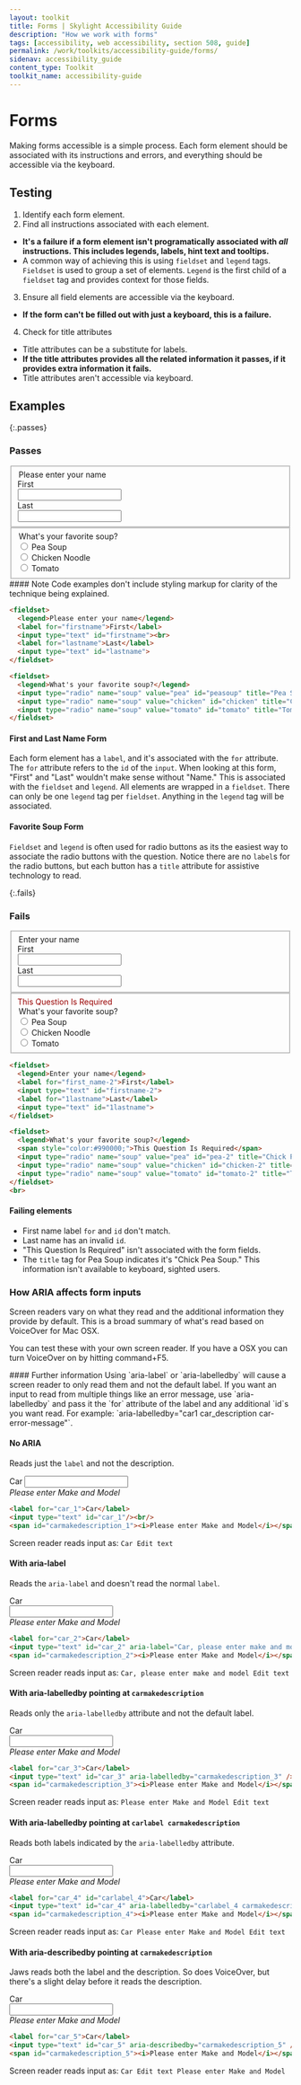 ```yaml
---
layout: toolkit
title: Forms | Skylight Accessibility Guide
description: "How we work with forms"
tags: [accessibility, web accessibility, section 508, guide]
permalink: /work/toolkits/accessibility-guide/forms/
sidenav: accessibility_guide
content_type: Toolkit
toolkit_name: accessibility-guide
---
```


# Forms

Making forms accessible is a simple process. Each form element should be associated with its instructions and errors, and everything should be accessible via the keyboard.

## Testing

1. Identify each form element.
2. Find all instructions associated with each element.
  * **It's a failure if a form element isn't programatically associated with _all_ instructions. This includes legends, labels, hint text and tooltips.**
  * A common way of achieving this is using `fieldset` and `legend` tags. `Fieldset` is used to group a set of elements. `Legend` is the first child of a `fieldset` tag and provides context for those fields.
3. Ensure all field elements are accessible via the keyboard.
  * **If the form can't be filled out with just a keyboard, this is a failure.**
4. Check for title attributes
  * Title attributes can be a substitute for labels.
  * **If the title attributes provides all the related information it passes, if it provides extra information it fails.**
  * Title attributes aren't accessible via keyboard.

## Examples

{:.passes}
### Passes

<div class="example">
  <fieldset class="accessibility-fieldset form-group col-sm-8">
    <div class="row">
      <legend class="accessibility-legendcol-form-label col-sm-12 pt-0">Please enter your name</legend>
    </div>
    <div class="row">
      <div class="col-sm-2">
        <label for="firstname">First</label>
      </div>
      <div class="col-sm-9">  
        <input type="text" id="firstname">
      </div>
    </div>
    <div class="row">
      <div class="col-sm-2">
        <label for="lastname">Last</label>
      </div>
      <div class="col-sm-9">
        <input type="text" id="lastname">
      </div>
    </div>
  </fieldset>

  <fieldset class="accessibility-fieldset form-group col-sm-8">
    <div class="row">
      <legend class="accessibility legend col-form-label col-sm-12 pt-0">What's your favorite soup?</legend>
    </div>
    <div class="row">
      <div class="col-sm-12">
        <div class="row">
          <div class="col-sm-12">
            <input class="" type="radio" name="soup" value="pea" id="peasoup" title="Pea Soup">          
            <label class="" for="peasoup">Pea Soup</label>
            <br>
            <input type="radio" name="soup" value="chicken" id="chicken" title="Chicken Noodle">
            <label for="chicken">Chicken Noodle</label>
            <br>
            <input type="radio" name="soup" value="tomato" id="tomato" title="Tomato">
            <label for="tomato">Tomato</label>
          </div>
        </div>
      </div>
    </div>
  </fieldset>
</div>

<div class="callout--alt" markdown='1'>
#### Note
Code examples don't include styling markup for clarity of the technique being explained.
</div>

```html
<fieldset>
  <legend>Please enter your name</legend>
  <label for="firstname">First</label>
  <input type="text" id="firstname"><br>
  <label for="lastname">Last</label>
  <input type="text" id="lastname">
</fieldset>

<fieldset>
  <legend>What's your favorite soup?</legend>
  <input type="radio" name="soup" value="pea" id="peasoup" title="Pea Soup"><label for="peasoup">Pea Soup</label>
  <input type="radio" name="soup" value="chicken" id="chicken" title="Chicken Noodle"><label for="chicken">Chicken Noodle</label>
  <input type="radio" name="soup" value="tomato" id="tomato" title="Tomato"><label for="tomato">Tomato</label>
</fieldset>
```

#### First and Last Name Form
Each form element has a ```label```, and it's associated with the ```for``` attribute. The ```for``` attribute refers to the ```id``` of the ```input```. When looking at this form, "First" and "Last" wouldn't make sense without "Name." This is associated with the ```fieldset``` and ```legend```. All elements are wrapped in a ```fieldset```. There can only be one ```legend``` tag per ```fieldset```. Anything in the ```legend``` tag will be associated.

#### Favorite Soup Form
```Fieldset``` and ```legend``` is often used for radio buttons as its the easiest way to associate the radio buttons with the question. Notice there are no ```label```s for the radio buttons, but each button has a ```title``` attribute for assistive technology to read.

{:.fails}
### Fails

<div class="example">
  <fieldset class="accessibility-fieldset form-group col-sm-8">
    <div class="row">
      <legend class="accessibility-legend col-form-label col-sm-12 pt-0">Enter your name</legend>
    </div>
    <div class="row">
      <div class="col-sm-2">
        <label for="first_name-2">First</label>
      </div>
      <div class="col-sm-10">
        <input type="text" id="firstname-2">
      </div>
    </div>
    <div class="row">
      <div class="col-sm-2">
        <label for="1lastname">Last</label>
      </div>
      <div class="col-sm-10">
        <input type="text" id="1lastname">
      </div>
    </div>
  </fieldset>

  <fieldset class="accessibility-fieldset form-group col-sm-8">
    <div class="row">
      <div class="col-sm-12">
        <span style="color:#990000;">This Question Is Required</span>
      </div>
    </div>
    <div class="row">
      <legend class="accessibility-legend col-form-label col-sm-12 pt-0">What's your favorite soup?</legend>
    </div>
    <div class="row">
      <div class="col-sm-12">
        <input type="radio" name="soup" value="pea" id="pea-2" title="Chick Pea Soup">
        <label for="pea-2">Pea Soup</label>
        <br>
        <input type="radio" name="soup" value="chicken" id="chicken-2" title="Chicken Noodle">
        <label for="chicken-2">Chicken Noodle</label>
        <br>
        <input type="radio" name="soup" value="tomato" id="tomato-2" title="Tomato">
        <label for="tomato-2">Tomato</label>
      </div>
    </div>
  </fieldset>
</div>

```html
<fieldset>
  <legend>Enter your name</legend>
  <label for="first_name-2">First</label>
  <input type="text" id="firstname-2">
  <label for="1lastname">Last</label>
  <input type="text" id="1lastname">
</fieldset>

<fieldset>
  <legend>What's your favorite soup?</legend>
  <span style="color:#990000;">This Question Is Required</span>
  <input type="radio" name="soup" value="pea" id="pea-2" title="Chick Pea Soup"><label for="pea-2">Pea Soup</label>
  <input type="radio" name="soup" value="chicken" id="chicken-2" title="Chicken Noodle"><label for="chicken-2">Chicken Noodle</label>
  <input type="radio" name="soup" value="tomato" id="tomato-2" title="Tomato"><label for="tomato-2">Tomato</label>
</fieldset>
<br>
```

#### Failing elements
- First name label ```for``` and ```id``` don't match.
- Last name has an invalid ```id```.
- "This Question Is Required" isn't associated with the form fields.
- The ```title``` tag for Pea Soup indicates it's "Chick Pea Soup." This information isn't available to keyboard, sighted users.

### How ARIA affects form inputs

Screen readers vary on what they read and the additional information they provide by default. This is a broad summary of what's read based on VoiceOver for Mac OSX.

You can test these with your own screen reader. If you have a OSX you can turn VoiceOver on by hitting command+F5.

<div class="callout--alt" markdown='1'>
#### Further information
Using `aria-label` or `aria-labelledby` will cause a screen reader to only read them and not the default label. If you want an input to read from multiple things like an error message, use `aria-labelledby` and pass it the `for` attribute of the label and any additional `id`s you want read. For example: `aria-labelledby="car1 car_description car-error-message"`.
</div>

#### No ARIA

Reads just the `label` and not the description.

<div class="example">
  <div class="form-group col-sm-5">
    <label for="car_1">Car</label>
    <input class="form-control" type="text" id="car_1"/><br/>
    <span id="carmakedescription"><i>Please enter Make and Model</i></span>
  </div>
</div>

```html
<label for="car_1">Car</label>
<input type="text" id="car_1"/><br/>
<span id="carmakedescription_1"><i>Please enter Make and Model</i></span>
```

Screen reader reads input as: `Car Edit text`

#### With aria-label

Reads the `aria-label` and doesn't read the normal `label`.

<div class="example">
  <div class="row">
    <div class="col-sm-1">
      <label for="car_2">Car</label>
    </div>
    <div class="col-sm-5">
      <input type="text" id="car_2" aria-label="Car, please enter make and model" />
    </div>
  </div>
  <div class="row">
    <span class="col-sm-6" id="carmakedescription_2"><i>Please enter Make and Model</i></span>
  </div>
</div>

```html
<label for="car_2">Car</label>
<input type="text" id="car_2" aria-label="Car, please enter make and model" /><br/>
<span id="carmakedescription_2"><i>Please enter Make and Model</i></span>
```

Screen reader reads input as: `Car, please enter make and model Edit text`

#### With aria-labelledby pointing at `carmakedescription`

Reads only the `aria-labelledby` attribute and not the default label.

<div class="example">
  <div class="row">
    <div class="col-sm-1">
      <label for="car_3">Car</label>
    </div>
    <div class="col-sm-5">
      <input class="form-control" type="text" id="car_3" aria-labelledby="carmakedescription_3" />
    </div>
  </div>
  <div class="row">
    <span class='col-sm-6' id="carmakedescription_3"><i>Please enter Make and Model</i></span>
  </div>
  </div>
</div>

```html
<label for="car_3">Car</label>
<input type="text" id="car_3" aria-labelledby="carmakedescription_3" /><br/>
<span id="carmakedescription_3"><i>Please enter Make and Model</i></span>
```

Screen reader reads input as: `Please enter Make and Model Edit text`

#### With aria-labelledby pointing at `carlabel carmakedescription`

Reads both labels indicated by the `aria-labelledby` attribute.

<div class="example">
  <div class="row">
    <div class="col-sm-1">
      <label for="car_4" id="carlabel_4">Car</label>
    </div>
    <div class="col-sm-5">
      <input type="text" id="car_4" aria-labelledby="carlabel_4 carmakedescription_4" />
    </div>
  </div>
  <div class="row">
    <span class="col-sm-6" id="carmakedescription_4"><i>Please enter Make and Model</i></span>
  </div>
</div>

```html
<label for="car_4" id="carlabel_4">Car</label>
<input type="text" id="car_4" aria-labelledby="carlabel_4 carmakedescription_4" /><br/>
<span id="carmakedescription_4"><i>Please enter Make and Model</i></span>
```

Screen reader reads input as: `Car Please enter Make and Model Edit text`

#### With aria-describedby pointing at `carmakedescription`

Jaws reads both the label and the description. So does VoiceOver, but there's a slight delay before it reads the description.

<div class="example">
  <div class="row">
    <div class="col-sm-1">
      <label for="car_5">Car</label>
    </div>
    <div class="col-sm-5">
      <input type="text" id="car_5" aria-describedby="carmakedescription_5" />
    </div>
  </div>
  <div class="row">
    <span class='col-sm-6' id="carmakedescription_5"><i>Please enter Make and Model</i></span>
  </div>
</div>

```html
<label for="car_5">Car</label>
<input type="text" id="car_5" aria-describedby="carmakedescription_5" /><br/>
<span id="carmakedescription_5"><i>Please enter Make and Model</i></span>
```

Screen reader reads input as: `Car Edit text Please enter Make and Model`
